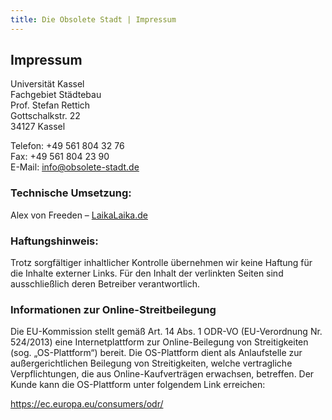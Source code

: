 ```yaml
---
title: Die Obsolete Stadt | Impressum
---
```


## Impressum

Universität Kassel  
Fachgebiet Städtebau  
Prof. Stefan Rettich  
Gottschalkstr. 22  
34127 Kassel

Telefon: +49 561 804 32 76  
Fax: +49 561 804 23 90  
E-Mail: <info@obsolete-stadt.de>

### Technische Umsetzung:
Alex von Freeden – <a href="https://laikalaika.de/">LaikaLaika.de</a>

### Haftungshinweis:

Trotz sorgfältiger inhaltlicher Kontrolle übernehmen wir keine Haftung für die Inhalte externer Links. Für den Inhalt der verlinkten Seiten sind ausschließlich deren Betreiber verantwortlich.

### Informationen zur Online-Streitbeilegung

Die EU-Kommission stellt gemäß Art. 14 Abs. 1 ODR-VO (EU-Verordnung Nr. 524/2013) eine Internetplattform zur Online-Beilegung von Streitigkeiten (sog. „OS-Plattform“) bereit. Die OS-Plattform dient als Anlaufstelle zur außergerichtlichen Beilegung von Streitigkeiten, welche vertragliche Verpflichtungen, die aus Online-Kaufverträgen erwachsen, betreffen. Der Kunde kann die OS-Plattform unter folgendem Link erreichen:

<a href="https://ec.europa.eu/consumers/odr/main/index.cfm?event=main.home2.show&lng=DE">https://ec.europa.eu/consumers/odr/</a>
